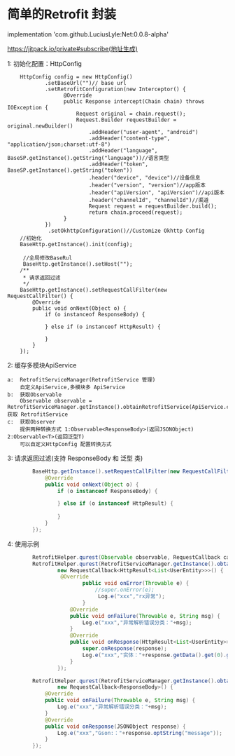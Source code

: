 # 简单的Retrofit 封装


implementation 'com.github.LuciusLyle:Net:0.0.8-alpha'

https://jitpack.io/private#subscribe(地址生成)

1:  初始化配置：HttpConfig

        HttpConfig config = new HttpConfig()
                .setBaseUrl("")// base url
                .setRetrofitConfiguration(new Interceptor() {
                      @Override
                      public Response intercept(Chain chain) throws IOException {
                          Request original = chain.request();
                          Request.Builder requestBuilder = original.newBuilder()
                              .addHeader("user-agent", "android")
                              .addHeader("content-type", "application/json;charset:utf-8")
                              .addHeader("language", BaseSP.getInstance().getString("language"))//语言类型
                              .addHeader("token", BaseSP.getInstance().getString("token"))
                              .header("device", "device")//设备信息
                              .header("version", "version")//app版本
                              .header("apiVersion", "apiVersion")//api版本
                              .header("channelId", "channelId")//渠道
                              Request request = requestBuilder.build();
                              return chain.proceed(request);
                      }
                })
                 .setOkhttpConfiguration()//Customize Okhttp Config
        //初始化        
        BaseHttp.getInstance().init(config);
        
         //全局修改BaseRul
         BaseHttp.getInstance().setHost("");
        /**
         * 请求返回过滤
         */
        BaseHttp.getInstance().setRequestCallFilter(new RequestCallFilter() {
            @Override
            public void onNext(Object o) {
                if (o instanceof ResponseBody) {

                } else if (o instanceof HttpResult) {
                    
                }
            }
        }); 
        
2:  缓存多模块ApiService

    a:  RetrofitServiceManager(RetrofitService 管理)
        自定义ApiService,多模块多 ApiService
    b:  获取Observable
        Observable observable = RetrofitServiceManager.getInstance().obtainRetrofitService(ApiService.class);//获取 RetrofitService
    c:  获取Observer
        提供两种转换方式 1:Observable<ResponseBody>(返回JSONObject) 2:Observable<T>(返回泛型T)
        可以自定义HttpConfig 配置转换方式

3:  请求返回过滤(支持 ResponseBody  和 泛型 类)
```java
        BaseHttp.getInstance().setRequestCallFilter(new RequestCallFilter() {
            @Override
            public void onNext(Object o) {
                if (o instanceof ResponseBody) {

                } else if (o instanceof HttpResult) {
                    
                }
            }
        });
```

4: 使用示例
```java
        RetrofitHelper.qurest(Observable observable, RequestCallback callback);//rx线程管理,observable与自定义Observer类
        RetrofitHelper.qurest(RetrofitServiceManager.getInstance().obtainRetrofitService(UserService.class).executeGetEntity("path"),
                new RequestCallback<HttpResult<List<UserEntity>>>() {
                 @Override
                        public void onError(Throwable e) {
                            //super.onError(e);
                             Log.e("xxx","rx异常");
                        } 
                    @Override
                    public void onFailure(Throwable e, String msg) {
                        Log.e("xxx","异常解析错误分类："+msg);
                    }
                    @Override
                    public void onResponse(HttpResult<List<UserEntity>> response) {
                        super.onResponse(response);
                        Log.e("xxx","实体："+response.getData().get(0).getName());
                    }
                });

        RetrofitHelper.qurest(RetrofitServiceManager.getInstance().obtainRetrofitService(UserService.class).executeGet("home/content"),  
                new RequestCallback<ResponseBody>() {
            @Override
            public void onFailure(Throwable e, String msg) {
                Log.e("xxx","异常解析错误分类："+msg);
            }
            @Override
            public void onResponse(JSONObject response) {
                Log.e("xxx","Gson:："+response.optString("message"));
            }
        });
```
